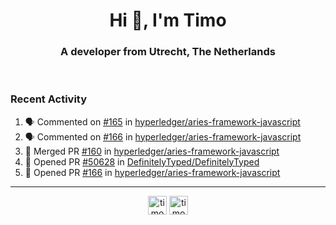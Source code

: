 <h1 align="center">Hi 👋, I'm Timo</h1>
<h3 align="center">A developer from Utrecht, The Netherlands</h3>
<br/>
<!-- https://github.com/rahuldkjain/github-profile-readme-generator --!>

<!--  <p align="left"><img src="https://github-readme-stats.vercel.app/api?username=timoglastra&show_icons=true&count_private=true&" alt="timoglastra" /></p> --!>

<!--
Github language stats
<p align="left"><img src="https://github-readme-stats.vercel.app/api/top-langs/?username=timoglastra&layout=compact" alt="timoglastra" /><p>
-->

<!-- Codestats language stats -->
<!-- <p align="left"><img src="https://codestats-readme.vercel.app/api/top-langs/?username=timoglastra&layout=compact&language_count=12" alt="timoglastra" /><p>    --!>
  
<h3>Recent Activity</h3>

<!--START_SECTION:activity-->
1. 🗣 Commented on [#165](https://github.com/hyperledger/aries-framework-javascript/issues/165) in [hyperledger/aries-framework-javascript](https://github.com/hyperledger/aries-framework-javascript)
2. 🗣 Commented on [#166](https://github.com/hyperledger/aries-framework-javascript/issues/166) in [hyperledger/aries-framework-javascript](https://github.com/hyperledger/aries-framework-javascript)
3. 🎉 Merged PR [#160](https://github.com/hyperledger/aries-framework-javascript/pull/160) in [hyperledger/aries-framework-javascript](https://github.com/hyperledger/aries-framework-javascript)
4. 💪 Opened PR [#50628](https://github.com/DefinitelyTyped/DefinitelyTyped/pull/50628) in [DefinitelyTyped/DefinitelyTyped](https://github.com/DefinitelyTyped/DefinitelyTyped)
5. 💪 Opened PR [#166](https://github.com/hyperledger/aries-framework-javascript/pull/166) in [hyperledger/aries-framework-javascript](https://github.com/hyperledger/aries-framework-javascript)
<!--END_SECTION:activity-->

---

<p align="center">
<a href="https://twitter.com/timoglastra" target="blank"><img align="center" src="https://cdn.jsdelivr.net/npm/simple-icons@3.0.1/icons/twitter.svg" alt="timoglastra" height="30" width="30" /></a>
<a href="https://linkedin.com/in/timoglastra" target="blank"><img align="center" src="https://cdn.jsdelivr.net/npm/simple-icons@3.0.1/icons/linkedin.svg" alt="timoglastra" height="30" width="30" /></a>
</p>



